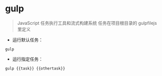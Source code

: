 # gulp

> JavaScript 任务执行工具和流式构建系统
> 任务在项目根目录的 gulpfilejs 里定义

- 运行默认任务：

`gulp`

- 运行指定任务：

`gulp {{task}} {{othertask}}`

[#]: contributors: ([李峰]，[Mr. Ren])